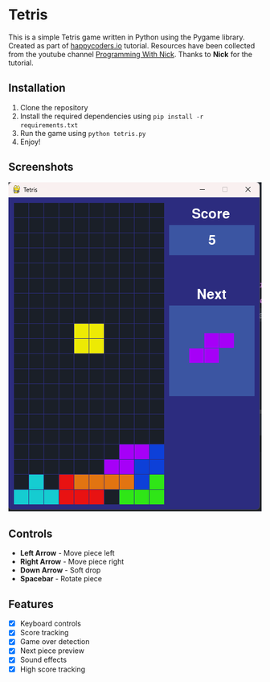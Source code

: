 # Tetris

This is a simple Tetris game written in Python using the Pygame library. Created as part of [happycoders.io](https://happycoders.io/) tutorial. Resources have been collected from the youtube channel [Programming With Nick](https://youtu.be/nF_crEtmpBo?si=Cois7QYjjq9l48_e).
Thanks to **Nick** for the tutorial.

## Installation

1. Clone the repository
2. Install the required dependencies using `pip install -r requirements.txt`
3. Run the game using `python tetris.py`
4. Enjoy!

## Screenshots
![Gameplay](screenshots/gameplay.png)


## Controls
- **Left Arrow** - Move piece left
- **Right Arrow** - Move piece right
- **Down Arrow** - Soft drop
- **Spacebar** - Rotate piece

## Features
- [x] Keyboard controls
- [x] Score tracking
- [x] Game over detection
- [x] Next piece preview
- [x] Sound effects
- [x] High score tracking
